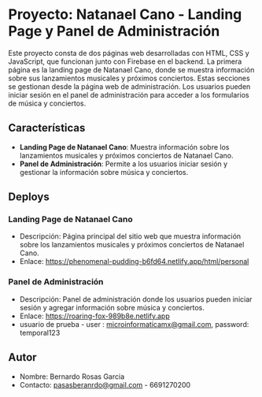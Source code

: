 # Proyecto: Natanael Cano - Landing Page y Panel de Administración

Este proyecto consta de dos páginas web desarrolladas con HTML, CSS y JavaScript, que funcionan junto con Firebase en el backend. La primera página es la landing page de Natanael Cano, donde se muestra información sobre sus lanzamientos musicales y próximos conciertos. Estas secciones se gestionan desde la página web de administración. Los usuarios pueden iniciar sesión en el panel de administración para acceder a los formularios de música y conciertos.

## Características

- **Landing Page de Natanael Cano**: Muestra información sobre los lanzamientos musicales y próximos conciertos de Natanael Cano.
- **Panel de Administración**: Permite a los usuarios iniciar sesión y gestionar la información sobre música y conciertos.

## Deploys

### Landing Page de Natanael Cano
- Descripción: Página principal del sitio web que muestra información sobre los lanzamientos musicales y próximos conciertos de Natanael Cano.
- Enlace: https://phenomenal-pudding-b6fd64.netlify.app/html/personal
  

### Panel de Administración
- Descripción: Panel de administración donde los usuarios pueden iniciar sesión y agregar información sobre música y conciertos.
- Enlace: https://roaring-fox-989b8e.netlify.app
- usuario de prueba - user : microinformaticamx@gmail.com, password: temporal123

## Autor

- Nombre: Bernardo Rosas Garcia
- Contacto: pasasberanrdo@gmail.com - 6691270200
